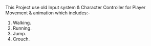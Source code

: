 This Project use old Input system & Character Controller for Player Movement & animation which includes:-
1) Walking.
2) Running.
3) Jump.
4) Crouch.
